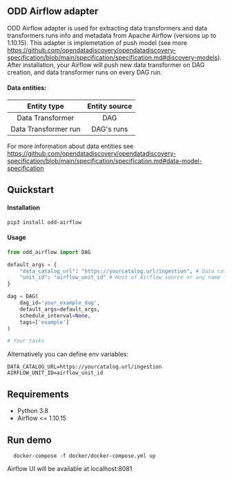## ODD Airflow adapter

ODD Airflow adapter is used for extracting data transformers and data transformers runs info and metadata from Apache Airflow (versions up to 1.10.15). This adapter is implemetation of push model (see more https://github.com/opendatadiscovery/opendatadiscovery-specification/blob/main/specification/specification.md#discovery-models). After installation, your Airflow will push new data transformer on DAG creation, and data transformer runs on every DAG run.

#### Data entities:
| Entity type | Entity source |
|:----------------:|:---------:|
|Data Transformer|DAG|
|Data Transformer run|DAG's runs|

For more information about data entities see https://github.com/opendatadiscovery/opendatadiscovery-specification/blob/main/specification/specification.md#data-model-specification

## Quickstart
#### Installation
```
pip3 install odd-airflow
```
#### Usage
```Python
from odd_airflow import DAG

default_args = {
	"data_catalog_url": "https://yourcatalog.url/ingestion", # Data catalog ingestion API url
	"unit_id": "airflow_unit_id" # Host of Airflow source or any name for ODDRN generation (in order to uniquely identify Data entities)
}

dag = DAG(
    dag_id='your_example_dag',
    default_args=default_args,
    schedule_interval=None,
    tags=['example']
)

# Your tasks
```

Alternatively you can define env variables:

```
DATA_CATALOG_URL=https://yourcatalog.url/ingestion
AIRFLOW_UNIT_ID=airflow_unit_id
```

## Requirements
- Python 3.8
- Airflow  <= 1.10.15

## Run demo

```
  docker-compose -f docker/docker-compose.yml up
```

Airflow UI will be available at localhost:8081